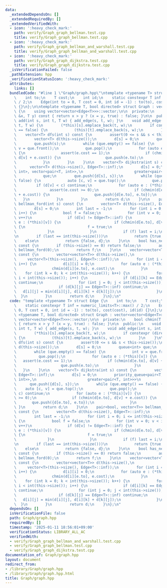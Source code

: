 ```yaml
---
data:
  _extendedDependsOn: []
  _extendedRequiredBy: []
  _extendedVerifiedWith:
  - icon: ':heavy_check_mark:'
    path: verify/Graph_graph_bellman.test.cpp
    title: verify/Graph_graph_bellman.test.cpp
  - icon: ':heavy_check_mark:'
    path: verify/Graph_graph_bellman_and_warshall.test.cpp
    title: verify/Graph_graph_bellman_and_warshall.test.cpp
  - icon: ':heavy_check_mark:'
    path: verify/Graph_graph_dijkstra.test.cpp
    title: verify/Graph_graph_dijkstra.test.cpp
  _isVerificationFailed: false
  _pathExtension: hpp
  _verificationStatusIcon: ':heavy_check_mark:'
  attributes:
    links: []
  bundledCode: "#line 1 \"Graph/graph.hpp\"\ntemplate <typename T> struct Edge {\n\
    \    int to;\n    T cost;\n    int id;\n    static constexpr T inf = numeric_limits<T>::max()\
    \ / 2;\n    Edge(int to = 0, T cost = 0, int id = -1) : to(to), cost(cost), id(id)\
    \ {}\n};\n\ntemplate <typename T, bool directed> struct Graph : vector<vector<Edge<T>>>\
    \ {\n    using vector<vector<Edge<T>>>::vector;\n\n  private:\n    bool chmin(T\
    \ &x, T y) const { return x > y ? (x = y, true) : false; }\n\n  public:\n    void\
    \ add(int s, int t, T w) { add_edge(s, t, w); }\n    void add_edge(int s, int\
    \ t, T w) {\n        (*this)[s].emplace_back(t, w);\n        if constexpr (directed\
    \ == false) {\n            (this)[t].emplace_back(s, w);\n        }\n    }\n\n\
    \    vector<T> dfs(int s) const {\n        assert(0 <= s && s < this->size());\n\
    \        vector<T> d(this->size());\n        d[s] = 0;\n        queue<int> que;\n\
    \        que.push(s);\n        while (que.empty() == false) {\n            int\
    \ v = que.front();\n            que.pop();\n            for (auto e : (*this)[v])\
    \ {\n                assert(e.cost == 1);\n                if (chmin(d[e.to],\
    \ d[v] + e.cost)) {\n                    que.push(e.to);\n                }\n\
    \            }\n        }\n    }\n\n    vector<T> dijkstra(int s) const {\n  \
    \      vector<T> d(this->size(), Edge<T>::inf);\n        d[s] = 0;\n        priority_queue<pair<T,\
    \ int>, vector<pair<T, int>>,\n                       greater<pair<T, int>>>\n\
    \            que;\n        que.push({d[s], s});\n        while (que.empty() ==\
    \ false) {\n            auto [c, v] = que.top();\n            que.pop();\n   \
    \         if (d[v] < c) continue;\n            for (auto e : (*this)[v]) {\n \
    \               assert(e.cost >= 0);\n                if (chmin(d[e.to], d[v]\
    \ + e.cost)) {\n                    que.push({d[e.to], e.to});\n             \
    \   }\n            }\n        }\n        return d;\n    }\n\n    pair<bool, vector<T>>\
    \ bellman_ford(int s) const {\n        vector<T> d(this->size(), Edge<T>::inf);\n\
    \        d[s] = 0;\n        int last = -1;\n        for (int i = 0; i <= int(this->size());\
    \ i++) {\n            bool f = false;\n            for (int v = 0; v < int(this->size());\
    \ v++)\n                if (d[v] != Edge<T>::inf) {\n                    for (auto\
    \ e : (*this)[v]) {\n                        if (chmin(d[e.to], d[v] + e.cost))\
    \ {\n                            f = true;\n                        }\n      \
    \              }\n                }\n            if (f) last = i;\n        }\n\
    \n        if (last == int(this->size()))\n            return {true, d};\n    \
    \    else\n            return {false, d};\n    }\n\n    bool has_negative_cycle()\
    \ const {\n        if (this->size() == 0) return false;\n        auto [f, d] =\
    \ bellman_ford(0);\n        return f;\n    }\n\n    vector<vector<T>> warshall()\
    \ const {\n        vector<vector<T>> d(this->size(),\n                       \
    \     vector<T>(this->size(), Edge<T>::inf));\n        for (int i = 0; i < int(this->size());\
    \ i++) {\n            d[i][i] = 0;\n            for (auto e : (*this)[i]) {\n\
    \                chmin(d[i][e.to], e.cost);\n            }\n        }\n\n    \
    \    for (int k = 0; k < int(this->size()); k++) {\n            for (int i = 0;\
    \ i < int(this->size()); i++) {\n                if (d[i][k] == Edge<T>::inf)\
    \ continue;\n                for (int j = 0; j < int(this->size()); j++) {\n \
    \                   if (d[k][j] == Edge<T>::inf) continue;\n                 \
    \   d[i][j] = min(d[i][j], d[i][k] + d[k][j]);\n                }\n          \
    \  }\n        }\n        return d;\n    }\n};\n"
  code: "template <typename T> struct Edge {\n    int to;\n    T cost;\n    int id;\n\
    \    static constexpr T inf = numeric_limits<T>::max() / 2;\n    Edge(int to =\
    \ 0, T cost = 0, int id = -1) : to(to), cost(cost), id(id) {}\n};\n\ntemplate\
    \ <typename T, bool directed> struct Graph : vector<vector<Edge<T>>> {\n    using\
    \ vector<vector<Edge<T>>>::vector;\n\n  private:\n    bool chmin(T &x, T y) const\
    \ { return x > y ? (x = y, true) : false; }\n\n  public:\n    void add(int s,\
    \ int t, T w) { add_edge(s, t, w); }\n    void add_edge(int s, int t, T w) {\n\
    \        (*this)[s].emplace_back(t, w);\n        if constexpr (directed == false)\
    \ {\n            (this)[t].emplace_back(s, w);\n        }\n    }\n\n    vector<T>\
    \ dfs(int s) const {\n        assert(0 <= s && s < this->size());\n        vector<T>\
    \ d(this->size());\n        d[s] = 0;\n        queue<int> que;\n        que.push(s);\n\
    \        while (que.empty() == false) {\n            int v = que.front();\n  \
    \          que.pop();\n            for (auto e : (*this)[v]) {\n             \
    \   assert(e.cost == 1);\n                if (chmin(d[e.to], d[v] + e.cost)) {\n\
    \                    que.push(e.to);\n                }\n            }\n     \
    \   }\n    }\n\n    vector<T> dijkstra(int s) const {\n        vector<T> d(this->size(),\
    \ Edge<T>::inf);\n        d[s] = 0;\n        priority_queue<pair<T, int>, vector<pair<T,\
    \ int>>,\n                       greater<pair<T, int>>>\n            que;\n  \
    \      que.push({d[s], s});\n        while (que.empty() == false) {\n        \
    \    auto [c, v] = que.top();\n            que.pop();\n            if (d[v] <\
    \ c) continue;\n            for (auto e : (*this)[v]) {\n                assert(e.cost\
    \ >= 0);\n                if (chmin(d[e.to], d[v] + e.cost)) {\n             \
    \       que.push({d[e.to], e.to});\n                }\n            }\n       \
    \ }\n        return d;\n    }\n\n    pair<bool, vector<T>> bellman_ford(int s)\
    \ const {\n        vector<T> d(this->size(), Edge<T>::inf);\n        d[s] = 0;\n\
    \        int last = -1;\n        for (int i = 0; i <= int(this->size()); i++)\
    \ {\n            bool f = false;\n            for (int v = 0; v < int(this->size());\
    \ v++)\n                if (d[v] != Edge<T>::inf) {\n                    for (auto\
    \ e : (*this)[v]) {\n                        if (chmin(d[e.to], d[v] + e.cost))\
    \ {\n                            f = true;\n                        }\n      \
    \              }\n                }\n            if (f) last = i;\n        }\n\
    \n        if (last == int(this->size()))\n            return {true, d};\n    \
    \    else\n            return {false, d};\n    }\n\n    bool has_negative_cycle()\
    \ const {\n        if (this->size() == 0) return false;\n        auto [f, d] =\
    \ bellman_ford(0);\n        return f;\n    }\n\n    vector<vector<T>> warshall()\
    \ const {\n        vector<vector<T>> d(this->size(),\n                       \
    \     vector<T>(this->size(), Edge<T>::inf));\n        for (int i = 0; i < int(this->size());\
    \ i++) {\n            d[i][i] = 0;\n            for (auto e : (*this)[i]) {\n\
    \                chmin(d[i][e.to], e.cost);\n            }\n        }\n\n    \
    \    for (int k = 0; k < int(this->size()); k++) {\n            for (int i = 0;\
    \ i < int(this->size()); i++) {\n                if (d[i][k] == Edge<T>::inf)\
    \ continue;\n                for (int j = 0; j < int(this->size()); j++) {\n \
    \                   if (d[k][j] == Edge<T>::inf) continue;\n                 \
    \   d[i][j] = min(d[i][j], d[i][k] + d[k][j]);\n                }\n          \
    \  }\n        }\n        return d;\n    }\n};\n"
  dependsOn: []
  isVerificationFile: false
  path: Graph/graph.hpp
  requiredBy: []
  timestamp: '2025-01-11 18:56:01+09:00'
  verificationStatus: LIBRARY_ALL_AC
  verifiedWith:
  - verify/Graph_graph_bellman_and_warshall.test.cpp
  - verify/Graph_graph_bellman.test.cpp
  - verify/Graph_graph_dijkstra.test.cpp
documentation_of: Graph/graph.hpp
layout: document
redirect_from:
- /library/Graph/graph.hpp
- /library/Graph/graph.hpp.html
title: Graph/graph.hpp
---
```

